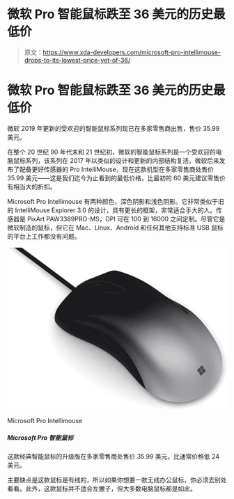 # 微软 Pro 智能鼠标跌至 36 美元的历史最低价

> 原文：<https://www.xda-developers.com/microsoft-pro-intellimouse-drops-to-its-lowest-price-yet-of-36/>

# 微软 Pro 智能鼠标跌至 36 美元的历史最低价

微软 2019 年更新的受欢迎的智能鼠标系列现已在多家零售商出售，售价 35.99 美元。

在整个 20 世纪 90 年代末和 21 世纪初，微软的智能鼠标系列是一个受欢迎的电脑鼠标系列，该系列在 2017 年以类似的设计和更新的内部结构复活。微软后来发布了配备更好传感器的 Pro IntelliMouse，现在这款机型在多家零售商处售价 35.99 美元——这是我们迄今为止看到的最低价格，比最初的 60 美元建议零售价有相当大的折扣。

Microsoft Pro Intellimouse 有两种颜色，深色阴影和浅色阴影。它非常类似于旧的 IntelliMouse Explorer 3.0 的设计，具有更长的框架，非常适合手大的人。传感器是 PixArt PAW3389PRO-MS，DPI 可在 100 到 16000 之间定制。尽管它是微软制造的鼠标，但它在 Mac、Linux、Android 和任何其他支持标准 USB 鼠标的平台上工作都没有问题。

 <picture>![Microsoft recently brought back its beloved Intelllimouse, and it's a great option for all kinds of users. It has a PixArt sensor with up to a 16,000 DPI and 5 buttons, three of which are configurable. You can also customize the tail light color for a more personalized look. ](img/2c127c78ed01d06f7f37aa641575d70c.png)</picture> 

Microsoft Pro Intellimouse

##### Microsoft Pro 智能鼠标

这款经典智能鼠标的升级版在多家零售商处售价 35.99 美元，比通常价格低 24 美元。

主要缺点是这款鼠标是有线的，所以如果你想要一款无线办公鼠标，你必须去别处看看。此外，这款鼠标并不适合左撇子，但大多数电脑鼠标都是如此。